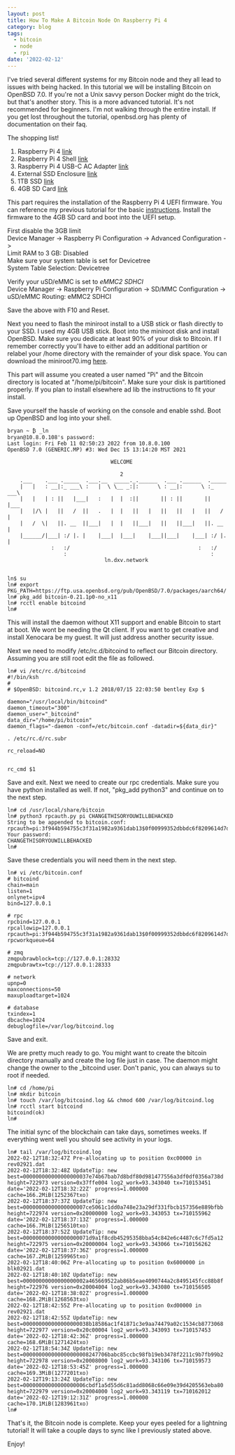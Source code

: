 ```yaml
---
layout: post
title: How To Make A Bitcoin Node On Raspberry Pi 4
category: blog
tags:
  - bitcoin
  - node
  - rpi
date: '2022-02-12'
---
```

I've tried several different systems for my Bitcoin node and they all lead to issues with being hacked. In this tutorial we will be installing Bitcoin on OpenBSD 7.0. If you're not a Unix savvy person Docker might do the trick, but that's another story. This is a more advanced tutorial. It's not recommended for beginners. I'm not walking through the entire install. If you get lost throughout the tutorial, openbsd.org has plenty of documentation on their faq.

The shopping list!

1. Raspberry Pi 4 [link](https://www.adafruit.com/product/4295)
2. Raspberry Pi 4 Shell [link](https://www.adafruit.com/product/4340)
3. Raspberry Pi 4 USB-C AC Adapter [link](https://www.adafruit.com/product/4298)
4. External SSD Enclosure [link](https://www.newegg.com/sabrent-ec-uasp-others/p/2WA-001J-00010)
5. 1TB SSD [link](https://www.newegg.com/crucial-bx500-1tb/p/N82E16820156231)
6. 4GB SD Card [link](https://www.newegg.com/sandisk-4gb-microsdhc/p/0DF-0005-016B8)

This part requires the installation of the Raspberry Pi 4 UEFI firmware. You can reference my previous tutorial for the basic [instructions](https://hohs.us/posts/how-to-install-raspberry-pi-4-uefi-firmware). Install the firmware to the 4GB SD card and boot into the UEFI setup. 

First disable the 3GB limit\
Device Manager -> Raspberry Pi Configuration -> Advanced Configuration ->\
Limit RAM to 3 GB: Disabled\
Make sure your system table is set for Devicetree\
System Table Selection: Devicetree

Verify your uSD/eMMC is set to *eMMC2 SDHCI*\
Device Manager -> Raspberry Pi Configuration -> SD/MMC Configuration ->\
uSD/eMMC Routing: eMMC2 SDHCI

Save the above with F10 and Reset.

Next you need to flash the miniroot install to a USB stick or flash directly to your SSD. I used my 4GB USB stick. Boot into the miniroot disk and install OpenBSD. Make sure you dedicate at least 90% of your disk to Bitcoin. If I remember correctly you'll have to either add an additional partition or relabel your /home directory with the remainder of your disk space. You can download the miniroot70.img [here](https://mirrors.ocf.berkeley.edu/pub/OpenBSD/7.0/arm64/miniroot70.img).

This part will assume you created a user named "Pi" and the Bitcoin directory is located at "/home/pi/bitcoin". Make sure your disk is partitioned properly. If you plan to install elsewhere ad lib the instructions to fit your install.

Save yourself the hassle of working on the console and enable sshd. Boot up OpenBSD and log into your shell.

```
bryan ~ ₿ _ln 
bryan@10.8.0.108's password: 
Last login: Fri Feb 11 02:50:23 2022 from 10.8.0.100
OpenBSD 7.0 (GENERIC.MP) #3: Wed Dec 15 13:14:20 MST 2021

                                 WELCOME

                                    2 
    .___    .___ ._____  .___.__  _____._.______  .___ .______  ._____         
    |   |   : __|:_ ___\ :   |  \ \__ _:|:      \ : __|:      \ :_ ___\ 
    |   |   | : ||   |___|   :   |  |  :||       || : ||       ||   |___
    |   |/\ |   ||   /  ||   .   |  |   ||   |   ||   ||   |   ||   /  |
    |   /  \|   ||. __  ||___|   |  |   ||___|   ||   ||___|   ||. __  |
    |______/|___| :/ |. |    |___|  |___|    |___||___|    |___| :/ |. |
              :   :/                                         :   :/ 
                  :                                              :  
                               ln.dxv.network


ln$ su
ln# export PKG_PATH=https://ftp.usa.openbsd.org/pub/OpenBSD/7.0/packages/aarch64/
ln# pkg_add bitcoin-0.21.1p0-no_x11
ln# rcctl enable bitcoind
ln#
```

This will install the daemon without X11 support and enable Bitcoin to start at boot. We wont be needing the Qt client. If you want to get creative and install Xenocara be my guest. It will just address another security issue.

Next we need to modify /etc/rc.d/bitcoind to reflect our Bitcoin directory. Assuming you are still root edit the file as followed.

```
ln# vi /etc/rc.d/bitcoind
#!/bin/ksh
#
# $OpenBSD: bitcoind.rc,v 1.2 2018/07/15 22:03:50 bentley Exp $

daemon="/usr/local/bin/bitcoind"
daemon_timeout="300"
daemon_user="_bitcoind"
data_dir="/home/pi/bitcoin"
daemon_flags="-daemon -conf=/etc/bitcoin.conf -datadir=${data_dir}"

. /etc/rc.d/rc.subr

rc_reload=NO


rc_cmd $1
```

Save and exit. Next we need to create our rpc credentials. Make sure you have python installed as well. If not, "pkg_add python3" and continue on to the next step.

```
ln# cd /usr/local/share/bitcoin
ln# python3 rpcauth.py pi CHANGETHISORYOUWILLBEHACKED
String to be appended to bitcoin.conf:
rpcauth=pi:3f944b594755c3f31a1982a9361dab13$0f00999352dbbdc6f8209614d7d89878f506e17014b569f4a68c39c903069470
Your password:
CHANGETHISORYOUWILLBEHACKED
ln#
```

Save these credentials you will need them in the next step.

```
ln# vi /etc/bitcoin.conf
# bitcoind
chain=main
listen=1
onlynet=ipv4
bind=127.0.0.1

# rpc
rpcbind=127.0.0.1
rpcallowip=127.0.0.1
rpcauth=pi:3f944b594755c3f31a1982a9361dab13$0f00999352dbbdc6f8209614d7d89878f506e17014b569f4a68c39c903069470
rpcworkqueue=64

# zmq
zmqpubrawblock=tcp://127.0.0.1:28332
zmqpubrawtx=tcp://127.0.0.1:28333

# network
upnp=0
maxconnections=50
maxuploadtarget=1024

# database
txindex=1
dbcache=1024
debuglogfile=/var/log/bitcoind.log
```

Save and exit.

We are pretty much ready to go. You might want to create the bitcoin directory manually and create the log file just in case. The daemon might change the owner to the _bitcoind user. Don't panic, you can always su to root if needed.

```
ln# cd /home/pi
ln# mkdir bitcoin
ln# touch /var/log/bitcoind.log && chmod 600 /var/log/bitcoind.log
ln# rcctl start bitcoind
bitcoind(ok)
ln#
```

The initial sync of the blockchain can take days, sometimes weeks. If everything went well you should see activity in your logs.

```
ln# tail /var/log/bitcoind.log
2022-02-12T18:32:47Z Pre-allocating up to position 0xc00000 in rev02921.dat
2022-02-12T18:32:48Z UpdateTip: new best=000000000000000000037e74b67bab7d8bdf80d981477556a3df0df0356a738d height=722973 version=0x37ffe004 log2_work=93.343040 tx=710153451 date='2022-02-12T18:32:22Z' progress=1.000000 cache=166.2MiB(1252367txo)
2022-02-12T18:37:37Z UpdateTip: new best=00000000000000000007ce5061c1dd0a748e23a29df331fbcb157356e889bfbb height=722974 version=0x20000000 log2_work=93.343053 tx=710155962 date='2022-02-12T18:37:13Z' progress=1.000000 cache=166.7MiB(1256510txo)
2022-02-12T18:37:52Z UpdateTip: new best=000000000000000000071d9a1f8cdb45295358bba54c842e6c4487c6c7fd5a12 height=722975 version=0x20000004 log2_work=93.343066 tx=710156262 date='2022-02-12T18:37:36Z' progress=1.000000 cache=167.2MiB(1259965txo)
2022-02-12T18:40:06Z Pre-allocating up to position 0x6000000 in blk02921.dat
2022-02-12T18:40:10Z UpdateTip: new best=00000000000000000002a465669522ab86b5eae4090744a2c8495145fcc88b8f height=722976 version=0x20004004 log2_work=93.343080 tx=710156505 date='2022-02-12T18:38:02Z' progress=1.000000 cache=168.2MiB(1268563txo)
2022-02-12T18:42:55Z Pre-allocating up to position 0xd00000 in rev02921.dat
2022-02-12T18:42:55Z UpdateTip: new best=000000000000000000038b18586ac1f41871c3e9aa74479a02c1534cb8773068 height=722977 version=0x20c00004 log2_work=93.343093 tx=710157453 date='2022-02-12T18:42:36Z' progress=1.000000 cache=168.6MiB(1271424txo)
2022-02-12T18:54:34Z UpdateTip: new best=000000000000000000008247706babc85ccbc98fb19eb3478f2211c9b7fb99b2 height=722978 version=0x20008000 log2_work=93.343106 tx=710159573 date='2022-02-12T18:53:45Z' progress=1.000000 cache=169.3MiB(1277201txo)
2022-02-12T19:13:24Z UpdateTip: new best=00000000000000000006cbdf1a5d55d6c81add8068c66e09e39d4205563eba80 height=722979 version=0x20004000 log2_work=93.343119 tx=710162012 date='2022-02-12T19:12:31Z' progress=1.000000 cache=170.1MiB(1283961txo)
ln# 
```

That's it, the Bitcoin node is complete. Keep your eyes peeled for a lightning tutorial! It will take a couple days to sync like I previously stated above.

Enjoy!
